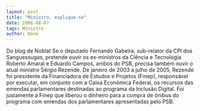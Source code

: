 ```yaml
---
layout: post
title: "Ministro, explique-se"
date: 2006-08-07
tags: Ministro
author: None
---
```

Do blog de Noblat
Se o deputado Fernando Gabeira, sub-relator da CPI dos Sanguessugas, pretende ouvir os ex-ministros da Ciência e Tecnologia Roberto Amaral e Eduardo Campos, ambos do PSB, precisa também ouvir o atual ministro Sérgio Rezende.
De janeiro de 2003 a julho de 2005, Rezende foi presidente da Financiadora de Estudos e Projetos (Finep), responsável por executar, em conjunto com a Caixa Econômica Federal, os recursos das emendas parlamentares destinadas ao programa da Inclusão Digital.
Foi justamente a Finep que liberou o dinheiro para a compra de ônibus do programa com emendas dos parlamentares apresentadas pelo PSB. 
